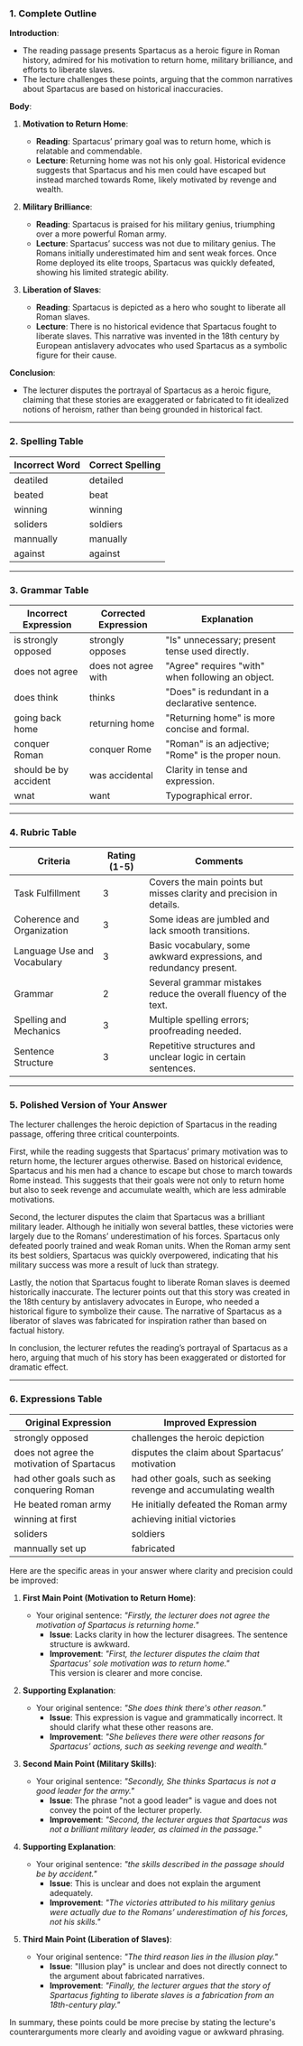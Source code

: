 ### 1. Complete Outline

**Introduction**:  
- The reading passage presents Spartacus as a heroic figure in Roman history, admired for his motivation to return home, military brilliance, and efforts to liberate slaves.  
- The lecture challenges these points, arguing that the common narratives about Spartacus are based on historical inaccuracies.

**Body**:  
1. **Motivation to Return Home**:  
   - **Reading**: Spartacus’ primary goal was to return home, which is relatable and commendable.  
   - **Lecture**: Returning home was not his only goal. Historical evidence suggests that Spartacus and his men could have escaped but instead marched towards Rome, likely motivated by revenge and wealth.

2. **Military Brilliance**:  
   - **Reading**: Spartacus is praised for his military genius, triumphing over a more powerful Roman army.  
   - **Lecture**: Spartacus’ success was not due to military genius. The Romans initially underestimated him and sent weak forces. Once Rome deployed its elite troops, Spartacus was quickly defeated, showing his limited strategic ability.

3. **Liberation of Slaves**:  
   - **Reading**: Spartacus is depicted as a hero who sought to liberate all Roman slaves.  
   - **Lecture**: There is no historical evidence that Spartacus fought to liberate slaves. This narrative was invented in the 18th century by European antislavery advocates who used Spartacus as a symbolic figure for their cause.

**Conclusion**:  
- The lecturer disputes the portrayal of Spartacus as a heroic figure, claiming that these stories are exaggerated or fabricated to fit idealized notions of heroism, rather than being grounded in historical fact.

---

### 2. Spelling Table

| Incorrect Word | Correct Spelling |
|----------------|------------------|
| deatiled       | detailed         |
| beated         | beat             |
| winning        | winning          |
| soliders       | soldiers         |
| mannually      | manually         |
| against        | against          |

---

### 3. Grammar Table

| Incorrect Expression | Corrected Expression                                | Explanation                                      |
|----------------------|-----------------------------------------------------|--------------------------------------------------|
| is strongly opposed   | strongly opposes                                    | "Is" unnecessary; present tense used directly.    |
| does not agree        | does not agree with                                 | "Agree" requires "with" when following an object. |
| does think            | thinks                                             | "Does" is redundant in a declarative sentence.    |
| going back home       | returning home                                     | "Returning home" is more concise and formal.      |
| conquer Roman         | conquer Rome                                       | "Roman" is an adjective; "Rome" is the proper noun. |
| should be by accident | was accidental                                     | Clarity in tense and expression.                  |
| wnat                  | want                                               | Typographical error.                             |

---

### 4. Rubric Table

| Criteria                        | Rating (1-5) | Comments                                                                 |
|---------------------------------|--------------|--------------------------------------------------------------------------|
| Task Fulfillment                | 3            | Covers the main points but misses clarity and precision in details.      |
| Coherence and Organization      | 3            | Some ideas are jumbled and lack smooth transitions.                      |
| Language Use and Vocabulary     | 3            | Basic vocabulary, some awkward expressions, and redundancy present.      |
| Grammar                         | 2            | Several grammar mistakes reduce the overall fluency of the text.         |
| Spelling and Mechanics          | 3            | Multiple spelling errors; proofreading needed.                           |
| Sentence Structure              | 3            | Repetitive structures and unclear logic in certain sentences.            |

---

### 5. Polished Version of Your Answer

The lecturer challenges the heroic depiction of Spartacus in the reading passage, offering three critical counterpoints.

First, while the reading suggests that Spartacus’ primary motivation was to return home, the lecturer argues otherwise. Based on historical evidence, Spartacus and his men had a chance to escape but chose to march towards Rome instead. This suggests that their goals were not only to return home but also to seek revenge and accumulate wealth, which are less admirable motivations.

Second, the lecturer disputes the claim that Spartacus was a brilliant military leader. Although he initially won several battles, these victories were largely due to the Romans’ underestimation of his forces. Spartacus only defeated poorly trained and weak Roman units. When the Roman army sent its best soldiers, Spartacus was quickly overpowered, indicating that his military success was more a result of luck than strategy.

Lastly, the notion that Spartacus fought to liberate Roman slaves is deemed historically inaccurate. The lecturer points out that this story was created in the 18th century by antislavery advocates in Europe, who needed a historical figure to symbolize their cause. The narrative of Spartacus as a liberator of slaves was fabricated for inspiration rather than based on factual history.

In conclusion, the lecturer refutes the reading’s portrayal of Spartacus as a hero, arguing that much of his story has been exaggerated or distorted for dramatic effect.

---

### 6. Expressions Table

| Original Expression                       | Improved Expression                                          |
|-------------------------------------------|--------------------------------------------------------------|
| strongly opposed                          | challenges the heroic depiction                              |
| does not agree the motivation of Spartacus | disputes the claim about Spartacus’ motivation               |
| had other goals such as conquering Roman  | had other goals, such as seeking revenge and accumulating wealth |
| He beated roman army                      | He initially defeated the Roman army                         |
| winning at first                          | achieving initial victories                                  |
| soliders                                  | soldiers                                                     |
| mannually set up                          | fabricated                                                    |

Here are the specific areas in your answer where clarity and precision could be improved:

1. **First Main Point (Motivation to Return Home)**:
   - Your original sentence: *"Firstly, the lecturer does not agree the motivation of Spartacus is returning home."*
     - **Issue**: Lacks clarity in how the lecturer disagrees. The sentence structure is awkward.
     - **Improvement**: *"First, the lecturer disputes the claim that Spartacus’ sole motivation was to return home."*  
     This version is clearer and more concise.

2. **Supporting Explanation**:
   - Your original sentence: *"She does think there's other reason."*
     - **Issue**: This expression is vague and grammatically incorrect. It should clarify what these other reasons are.
     - **Improvement**: *"She believes there were other reasons for Spartacus’ actions, such as seeking revenge and wealth."*

3. **Second Main Point (Military Skills)**:
   - Your original sentence: *"Secondly, She thinks Spartacus is not a good leader for the army."*
     - **Issue**: The phrase "not a good leader" is vague and does not convey the point of the lecturer properly.
     - **Improvement**: *"Second, the lecturer argues that Spartacus was not a brilliant military leader, as claimed in the passage."*

4. **Supporting Explanation**:
   - Your original sentence: *"the skills described in the passage should be by accident."*
     - **Issue**: This is unclear and does not explain the argument adequately.
     - **Improvement**: *"The victories attributed to his military genius were actually due to the Romans’ underestimation of his forces, not his skills."*

5. **Third Main Point (Liberation of Slaves)**:
   - Your original sentence: *"The third reason lies in the illusion play."*
     - **Issue**: "Illusion play" is unclear and does not directly connect to the argument about fabricated narratives.
     - **Improvement**: *"Finally, the lecturer argues that the story of Spartacus fighting to liberate slaves is a fabrication from an 18th-century play."*

In summary, these points could be more precise by stating the lecture's counterarguments more clearly and avoiding vague or awkward phrasing.